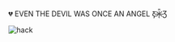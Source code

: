 💔 EVEN THE DEVIL WAS ONCE AN ANGEL Ƹ̵̡Ӝ̵̨̄Ʒ






![hack](https://user-images.githubusercontent.com/88374603/182128124-51fd0c9b-7c32-4170-84fa-3bec6aa8d5b3.gif)



